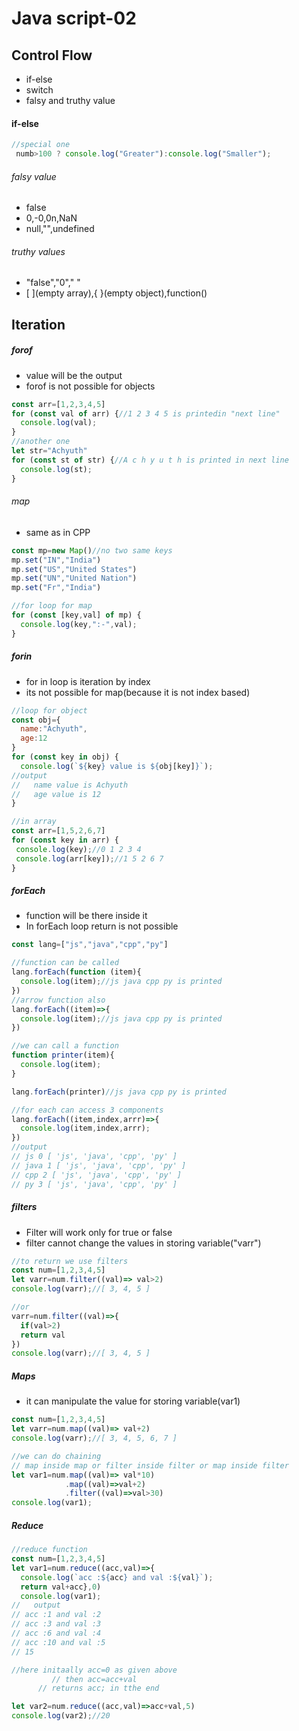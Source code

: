 # Java script-02 
## Control Flow
- if-else
- switch
- falsy and truthy value
#### if-else
```javascript
//special one
 numb>100 ? console.log("Greater"):console.log("Smaller");
 ```
 ###### falsy value
- false
- 0,-0,0n,NaN
- null,"",undefined

 ###### truthy values
 - "false","0"," "
 - [ ](empty array),{ }(empty object),function()

## Iteration
##### forof
- value will be the output
- forof is not possible for objects
```javascript
const arr=[1,2,3,4,5]
for (const val of arr) {//1 2 3 4 5 is printedin "next line"
  console.log(val); 
}
//another one
let str="Achyuth"
for (const st of str) {//A c h y u t h is printed in next line
  console.log(st);
}
``` 
###### map
- same as in CPP 
```javascript
const mp=new Map()//no two same keys  
mp.set("IN","India")
mp.set("US","United States")
mp.set("UN","United Nation")
mp.set("Fr","India")

//for loop for map
for (const [key,val] of mp) {
  console.log(key,":-",val);
}
```
##### forin
- for in loop is iteration by index
- its not possible for map(because it is not index based)
```javascript
//loop for object
const obj={
  name:"Achyuth",
  age:12
}
for (const key in obj) {
  console.log(`${key} value is ${obj[key]}`);
//output
//   name value is Achyuth
//   age value is 12
}

//in array
const arr=[1,5,2,6,7]
for (const key in arr) {
 console.log(key);//0 1 2 3 4
 console.log(arr[key]);//1 5 2 6 7 
}

```

##### forEach
- function will be there inside it
- In forEach loop return is not possible
```javascript
const lang=["js","java","cpp","py"]

//function can be called
lang.forEach(function (item){
  console.log(item);//js java cpp py is printed
})
//arrow function also
lang.forEach((item)=>{
  console.log(item);//js java cpp py is printed
})

//we can call a function
function printer(item){
  console.log(item);
}

lang.forEach(printer)//js java cpp py is printed

//for each can access 3 components
lang.forEach((item,index,arrr)=>{
  console.log(item,index,arrr);
})
//output
// js 0 [ 'js', 'java', 'cpp', 'py' ]
// java 1 [ 'js', 'java', 'cpp', 'py' ]
// cpp 2 [ 'js', 'java', 'cpp', 'py' ]
// py 3 [ 'js', 'java', 'cpp', 'py' ]
```

##### filters
- Filter will work only for true or false
- filter cannot change the values in storing variable("varr")
```javascript
//to return we use filters
const num=[1,2,3,4,5]
let varr=num.filter((val)=> val>2)
console.log(varr);//[ 3, 4, 5 ]

//or
varr=num.filter((val)=>{
  if(val>2)
  return val
})
console.log(varr);//[ 3, 4, 5 ]
```

##### Maps
- it can manipulate the value for storing variable(var1)
```javascript
const num=[1,2,3,4,5]
let varr=num.map((val)=> val+2)
console.log(varr);//[ 3, 4, 5, 6, 7 ]

//we can do chaining
// map inside map or filter inside filter or map inside filter
let var1=num.map((val)=> val*10)
            .map((val)=>val+2)
            .filter((val)=>val>30)
console.log(var1);
```

##### Reduce

```javascript
//reduce function
const num=[1,2,3,4,5]
let var1=num.reduce((acc,val)=>{
  console.log(`acc :${acc} and val :${val}`);
  return val+acc},0)
  console.log(var1);
//   output
// acc :1 and val :2
// acc :3 and val :3
// acc :6 and val :4
// acc :10 and val :5
// 15

//here initaally acc=0 as given above
         // then acc=acc+val 
      // returns acc; in tthe end

let var2=num.reduce((acc,val)=>acc+val,5)     
console.log(var2);//20
```

